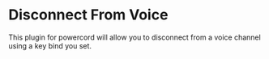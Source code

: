 # Disconnect From Voice
 This plugin for powercord will allow you to disconnect from a voice channel using a key bind you set.
